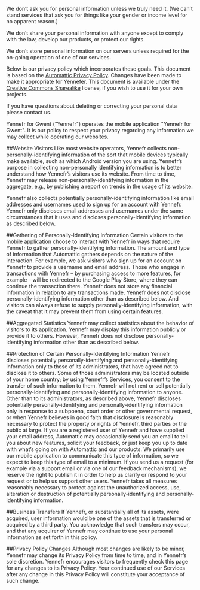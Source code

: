 We don’t ask you for personal information unless we truly need it. (We can’t stand services that ask you for things like your gender or income level for no apparent reason.)

We don’t share your personal information with anyone except to comply with the law, develop our products, or protect our rights.

We don’t store personal information on our servers unless required for the on-going operation of one of our services.

Below is our privacy policy which incorporates these goals. This document is based on the [Automattic Privacy Policy](https://automattic.com/privacy/). Changes have been made to make it appropriate for Yennefer. This document is available under the [Creative Commons Sharealike](https://creativecommons.org/licenses/by-sa/4.0/) license, if you wish to use it for your own projects.

If you have questions about deleting or correcting your personal data please contact us.

Yennefr for Gwent (“Yennefr") operates the mobile application "Yennefr for Gwent". It is our policy to respect your privacy regarding any information we may collect while operating our websites.

##Website Visitors
Like most website operators, Yennefr collects non-personally-identifying information of the sort that mobile devices typically make available, such as which Android version you are using. Yennefr’s purpose in collecting non-personally identifying information is to better understand how Yennefr’s visitors use its website. From time to time, Yennefr may release non-personally-identifying information in the aggregate, e.g., by publishing a report on trends in the usage of its website.

Yennefr also collects potentially personally-identifying information like email addresses and usernames used to sign up for an account with Yennefr. Yennefr only discloses email addresses and usernames under the same circumstances that it uses and discloses personally-identifying information as described below.

##Gathering of Personally-Identifying Information
Certain visitors to the mobile application choose to interact with Yennefr in ways that require Yennefr to gather personally-identifying information. The amount and type of information that Automattic gathers depends on the nature of the interaction. For example, we ask visitors who sign up for an account on Yennefr to provide a username and email address. Those who engage in transactions with Yennefr – by purchasing access to more features, for example – will be redirected to the Google Play Store, where they can continue the transaction there. Yennefr does not store any financial information in relation to any transactions made. Yennefr does not disclose personally-identifying information other than as described below. And visitors can always refuse to supply personally-identifying information, with the caveat that it may prevent them from using certain features.

##Aggregated Statistics
Yennefr may collect statistics about the behavior of visitors to its application. Yennefr may display this information publicly or provide it to others. However, Yennefr does not disclose personally-identifying information other than as described below.

##Protection of Certain Personally-Identifying Information
Yennefr discloses potentially personally-identifying and personally-identifying information only to those of its administrators, that have agreed not to disclose it to others. Some of those administrators may be located outside of your home country; by using Yennefr’s Services, you consent to the transfer of such information to them. Yennefr will not rent or sell potentially personally-identifying and personally-identifying information to anyone. Other than to its administrators, as described above, Yennefr discloses potentially personally-identifying and personally-identifying information only in response to a subpoena, court order or other governmental request, or when Yennefr believes in good faith that disclosure is reasonably necessary to protect the property or rights of Yennefr, third parties or the public at large. If you are a registered user of Yennefr and have supplied your email address, Automattic may occasionally send you an email to tell you about new features, solicit your feedback, or just keep you up to date with what’s going on with Automattic and our products. We primarily use our mobile application to communicate this type of information, so we expect to keep this type of email to a minimum. If you send us a request (for example via a support email or via one of our feedback mechanisms), we reserve the right to publish it in order to help us clarify or respond to your request or to help us support other users. Yennefr takes all measures reasonably necessary to protect against the unauthorized access, use, alteration or destruction of potentially personally-identifying and personally-identifying information.

##Business Transfers
If Yennefr, or substantially all of its assets, were acquired, user information would be one of the assets that is transferred or acquired by a third party. You acknowledge that such transfers may occur, and that any acquirer of Yennefr may continue to use your personal information as set forth in this policy.

##Privacy Policy Changes
Although most changes are likely to be minor, Yennefr may change its Privacy Policy from time to time, and in Yennefr’s sole discretion. Yennefr encourages visitors to frequently check this page for any changes to its Privacy Policy. Your continued use of our Services after any change in this Privacy Policy will constitute your acceptance of such change.
